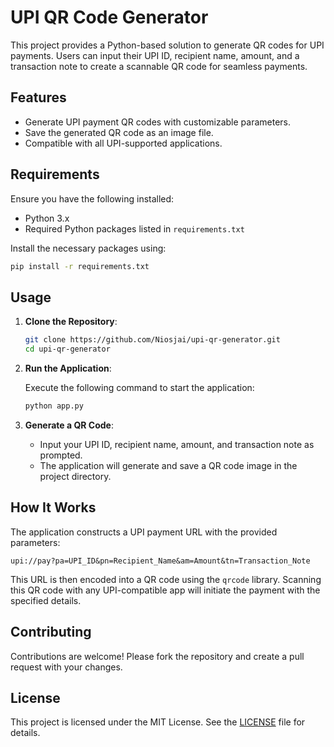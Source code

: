 # UPI QR Code Generator

This project provides a Python-based solution to generate QR codes for UPI payments. Users can input their UPI ID, recipient name, amount, and a transaction note to create a scannable QR code for seamless payments.

## Features

- Generate UPI payment QR codes with customizable parameters.
- Save the generated QR code as an image file.
- Compatible with all UPI-supported applications.

## Requirements

Ensure you have the following installed:

- Python 3.x
- Required Python packages listed in `requirements.txt`

Install the necessary packages using:

```bash
pip install -r requirements.txt
```

## Usage

1. **Clone the Repository**:

   ```bash
   git clone https://github.com/Niosjai/upi-qr-generator.git
   cd upi-qr-generator
   ```

2. **Run the Application**:

   Execute the following command to start the application:

   ```bash
   python app.py
   ```

3. **Generate a QR Code**:

   - Input your UPI ID, recipient name, amount, and transaction note as prompted.
   - The application will generate and save a QR code image in the project directory.

## How It Works

The application constructs a UPI payment URL with the provided parameters:

```
upi://pay?pa=UPI_ID&pn=Recipient_Name&am=Amount&tn=Transaction_Note
```

This URL is then encoded into a QR code using the `qrcode` library. Scanning this QR code with any UPI-compatible app will initiate the payment with the specified details.

## Contributing

Contributions are welcome! Please fork the repository and create a pull request with your changes.

## License

This project is licensed under the MIT License. See the [LICENSE](LICENSE) file for details.
